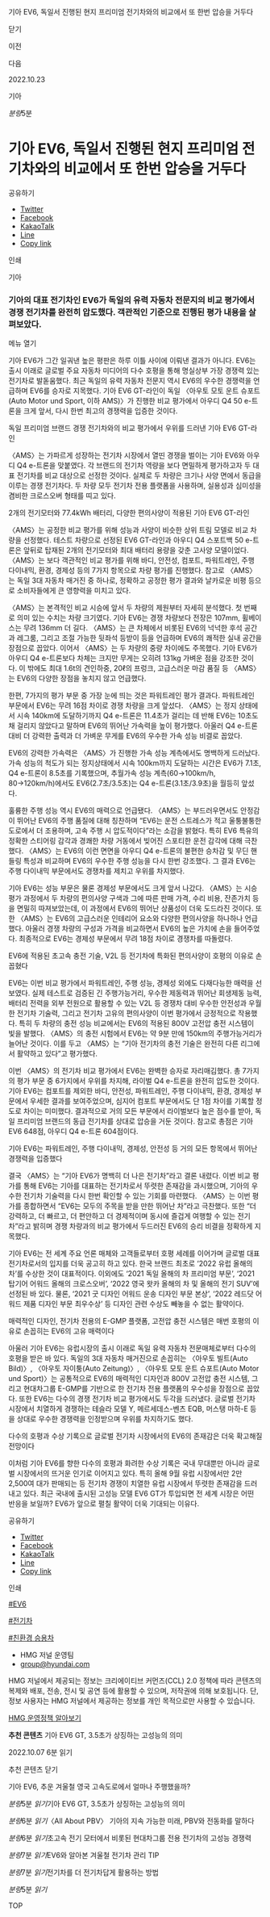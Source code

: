 기아 EV6, 독일서 진행된 현지 프리미엄 전기차와의 비교에서 또 한번 압승을 거두다






닫기

이전

다음

2022.10.23

기아


*분량*5분

# 기아 EV6, 독일서 진행된 현지 프리미엄 전기차와의 비교에서 또 한번 압승을 거두다

공유하기

* [Twitter](# "새창으로 열림")
* [Facebook](# "새창으로 열림")
* [KakaoTalk](# "새창으로 열림")
* [Line](# "새창으로 열림")
* [Copy link](#)

인쇄

기아



### 기아의 대표 전기차인 EV6가 독일의 유력 자동차 전문지의 비교 평가에서 경쟁 전기차를 완전히 압도했다. 객관적인 기준으로 진행된 평가 내용을 살펴보았다.

메뉴 열기




기아 EV6가 그간 일궈낸 높은 평판은 하루 이틀 사이에 이뤄낸 결과가 아니다. EV6는 출시 이래로 글로벌 주요 자동차 미디어의 다수 호평을 통해 명실상부 가장 경쟁력 있는 전기차로 발돋움했다. 최근 독일의 유력 자동차 전문지 역시 EV6의 우수한 경쟁력을 언급하며 EV6를 승자로 지목했다. 기아 EV6 GT-라인이 독일 〈아우토 모토 운트 슈포트(Auto Motor und Sport, 이하 AMS)〉가 진행한 비교 평가에서 아우디 Q4 50 e-트론을 크게 앞서, 다시 한번 최고의 경쟁력을 입증한 것이다.

독일 프리미엄 브랜드 경쟁 전기차와의 비교 평가에서 우위를 드러낸 기아 EV6 GT-라인

〈AMS〉는 가파르게 성장하는 전기차 시장에서 열띤 경쟁을 벌이는 기아 EV6와 아우디 Q4 e-트론을 맞붙였다. 각 브랜드의 전기차 역량을 보다 면밀하게 평가하고자 두 대표 전기차를 비교 대상으로 선정한 것이다. 실제로 두 차량은 크기나 사양 면에서 동급을 이루는 경쟁 전기차다. 두 차량 모두 전기차 전용 플랫폼을 사용하며, 실용성과 심미성을 겸비한 크로스오버 형태를 띠고 있다.

2개의 전기모터와 77.4kWh 배터리, 다양한 편의사양이 적용된 기아 EV6 GT-라인



〈AMS〉는 공정한 비교 평가를 위해 성능과 사양이 비슷한 상위 트림 모델로 비교 차량을 선정했다. 테스트 차량으로 선정된 EV6 GT-라인과 아우디 Q4 스포트백 50 e-트론은 앞뒤로 탑재된 2개의 전기모터와 최대 배터리 용량을 갖춘 고사양 모델이었다. 〈AMS〉는 보다 객관적인 비교 평가를 위해 바디, 안전성, 컴포트, 파워트레인, 주행 다이내믹, 환경, 경제성 등의 7가지 항목으로 차량 평가를 진행했다. 참고로 〈AMS〉는 독일 3대 자동차 매거진 중 하나로, 정확하고 공정한 평가 결과와 날카로운 비평 등으로 소비자들에게 큰 영향력을 미치고 있다.

〈AMS〉는 본격적인 비교 시승에 앞서 두 차량의 제원부터 자세히 분석했다. 첫 번째로 의미 있는 수치는 차량 크기였다. 기아 EV6는 경쟁 차량보다 전장은 107mm, 휠베이스는 무려 136mm 더 길다. 〈AMS〉는 큰 차체에서 비롯된 EV6의 넉넉한 후석 공간과 레그룸, 그리고 조절 가능한 뒷좌석 등받이 등을 언급하며 EV6의 쾌적한 실내 공간을 장점으로 꼽았다. 이어서 〈AMS〉는 두 차량의 중량 차이에도 주목했다. 기아 EV6가 아우디 Q4 e-트론보다 차체는 크지만 무게는 오히려 131kg 가벼운 점을 강조한 것이다. 이 밖에도 최대 1.6t의 견인하중, 20ℓ의 프렁크, 고급스러운 마감 품질 등 〈AMS〉는 EV6의 다양한 장점을 놓치지 않고 언급했다.



한편, 7가지의 평가 부문 중 가장 눈에 띄는 것은 파워트레인 평가 결과다. 파워트레인 부문에서 EV6는 무려 16점 차이로 경쟁 차량을 크게 앞섰다. 〈AMS〉는 정지 상태에서 시속 140km에 도달하기까지 Q4 e-트론은 11.4초가 걸리는 데 반해 EV6는 10초도 채 걸리지 않았다고 말하며 EV6의 뛰어난 가속력을 높이 평가했다. 아울러 Q4 e-트론 대비 더 강력한 출력과 더 가벼운 무게를 EV6의 우수한 가속 성능 비결로 꼽았다.

EV6의 강력한 가속력은 〈AMS〉가 진행한 가속 성능 계측에서도 명백하게 드러났다. 가속 성능의 척도가 되는 정지상태에서 시속 100km까지 도달하는 시간은 EV6가 7.1초, Q4 e-트론이 8.5초를 기록했으며, 추월가속 성능 계측(60→100km/h, 80→120km/h)에서도 EV6(2.7초/3.5초)는 Q4 e-트론(3.1초/3.9초)을 월등히 앞섰다.

훌륭한 주행 성능 역시 EV6의 매력으로 언급됐다. 〈AMS〉는 부드러우면서도 안정감이 뛰어난 EV6의 주행 품질에 대해 칭찬하며 “EV6는 운전 스트레스가 적고 울퉁불퉁한 도로에서 더 조용하며, 고속 주행 시 압도적이다”라는 소감을 밝혔다. 특히 EV6 특유의 정확한 스티어링 감각과 경쾌한 차량 거동에서 빚어진 스포티한 운전 감각에 대해 극찬했다. 〈AMS〉는 EV6의 이런 면면을 아우디 Q4 e-트론의 불편한 승차감 및 무딘 핸들링 특성과 비교하며 EV6의 우수한 주행 성능을 다시 한번 강조했다. 그 결과 EV6는 주행 다이내믹 부문에서도 경쟁차를 제치고 우위를 차지했다.

기아 EV6는 성능 부문은 물론 경제성 부문에서도 크게 앞서 나갔다. 〈AMS〉는 시승 평가 과정에서 두 차량의 편의사양 구색과 그에 따른 판매 가격, 수리 비용, 잔존가치 등을 면밀히 따져보았는데, 이 과정에서 EV6의 뛰어난 상품성이 더욱 도드라진 것이다. 또한 〈AMS〉는 EV6의 고급스러운 인테리어 요소와 다양한 편의사양을 하나하나 언급했다. 아울러 경쟁 차량의 구성과 가격을 비교하면서 EV6의 높은 가치에 손을 들어주었다. 최종적으로 EV6는 경제성 부문에서 무려 18점 차이로 경쟁차를 따돌렸다.

EV6에 적용된 초고속 충전 기술, V2L 등 전기차에 특화된 편의사양이 호평의 이유로 손꼽혔다

EV6는 이번 비교 평가에서 파워트레인, 주행 성능, 경제성 외에도 다재다능한 매력을 선보였다. 실제 테스트로 검증된 긴 주행가능거리, 우수한 제동력과 뛰어난 회생제동 능력, 배터리 전력을 외부 전원으로 활용할 수 있는 V2L 등 경쟁차 대비 우수한 안전성과 우월한 전기차 기술력, 그리고 전기차 고유의 편의사양이 이번 평가에서 긍정적으로 작용했다. 특히 두 차량의 충전 성능 비교에서는 EV6의 적용된 800V 고전압 충전 시스템이 빛을 발했다. 〈AMS〉의 충전 시험에서 EV6는 약 9분 만에 150km의 주행가능거리가 늘어난 것이다. 이를 두고 〈AMS〉는 “기아 전기차의 충전 기술은 완전히 다른 리그에서 활약하고 있다”고 평가했다.

이번 〈AMS〉의 전기차 비교 평가에서 EV6는 완벽한 승자로 자리매김했다. 총 7가지의 평가 부문 중 6가지에서 우위를 차지해, 라이벌 Q4 e-트론을 완전히 압도한 것이다. 기아 EV6는 컴포트를 제외한 바디, 안전성, 파워트레인, 주행 다이내믹, 환경, 경제성 부문에서 우세한 결과를 보여주었으며, 심지어 컴포트 부문에서도 단 1점 차이를 기록할 정도로 차이는 미미했다. 결과적으로 거의 모든 부문에서 라이벌보다 높은 점수를 받아, 독일 프리미엄 브랜드의 동급 전기차를 상대로 압승을 거둔 것이다. 참고로 총점은 기아 EV6 648점, 아우디 Q4 e-트론 604점이다.

기아 EV6는 파워트레인, 주행 다이내믹, 경제성, 안전성 등 거의 모든 항목에서 뛰어난 경쟁력을 입증했다



결국 〈AMS〉는 “기아 EV6가 명백히 더 나은 전기차”라고 결론 내렸다. 이번 비교 평가를 통해 EV6는 기아를 대표하는 전기차로서 뚜렷한 존재감을 과시했으며, 기아의 우수한 전기차 기술력을 다시 한번 확인할 수 있는 기회를 마련했다. 〈AMS〉는 이번 평가를 종합하면서 “EV6는 모두의 주목을 받을 만한 뛰어난 차”라고 극찬했다. 또한 “더 강력하고, 더 빠르고, 더 편안하고 더 경제적이며 동시에 즐겁게 여행할 수 있는 전기차”라고 밝히며 경쟁 차량과의 비교 평가에서 두드러진 EV6의 승리 비결을 정확하게 지목했다.



기아 EV6는 전 세계 주요 언론 매체와 고객들로부터 호평 세례를 이어가며 글로벌 대표 전기차로서의 입지를 더욱 공고히 하고 있다. 한국 브랜드 최초로 ‘2022 유럽 올해의 차’를 수상한 것이 대표적이다. 이외에도 ‘2021 독일 올해의 차 프리미엄 부문’, ‘2021 탑기어 어워드 올해의 크로스오버’, ‘2022 영국 왓카 올해의 차 및 올해의 전기 SUV’에 선정된 바 있다. 물론, ‘2021 굿 디자인 어워드 운송 디자인 부문 본상’, ‘2022 레드닷 어워드 제품 디자인 부문 최우수상’ 등 디자인 관련 수상도 빼놓을 수 없는 활약이다.

매력적인 디자인, 전기차 전용의 E-GMP 플랫폼, 고전압 충전 시스템은 매번 호평의 이유로 손꼽히는 EV6의 고유 매력이다



아울러 기아 EV6는 유럽시장의 출시 이래로 독일 유력 자동차 전문매체로부터 다수의 호평을 받은 바 있다. 독일의 3대 자동차 매거진으로 손꼽히는 〈아우토 빌트(Auto Bild)〉, 〈아우토 자이퉁(Auto Zeitung)〉, 〈아우토 모토 운트 슈포트(Auto Motor und Sport)〉는 공통적으로 EV6의 매력적인 디자인과 800V 고전압 충전 시스템, 그리고 현대차그룹 E-GMP를 기반으로 한 전기차 전용 플랫폼의 우수성을 장점으로 꼽았다. 또한 EV6는 다수의 경쟁 전기차 비교 평가에서도 두각을 드러냈다. 글로벌 전기차 시장에서 치열하게 경쟁하는 테슬라 모델 Y, 메르세데스-벤츠 EQB, 머스탱 마하-E 등을 상대로 우수한 경쟁력을 인정받으며 우위를 차지하기도 했다.

다수의 호평과 수상 기록으로 글로벌 전기차 시장에서의 EV6의 존재감은 더욱 확고해질 전망이다



이처럼 기아 EV6를 향한 다수의 호평과 화려한 수상 기록은 국내 무대뿐만 아니라 글로벌 시장에서의 뜨거운 인기로 이어지고 있다. 특히 올해 9월 유럽 시장에서만 2만 2,500여 대가 판매되는 등 전기차 경쟁이 치열한 유럽 시장에서 뚜렷한 존재감을 드러내고 있다. 최근 국내에 출시된 고성능 모델 EV6 GT가 투입되면 전 세계 시장은 어떤 반응을 보일까? EV6가 앞으로 펼칠 활약이 더욱 기대되는 이유다.



공유하기

* [Twitter](# "새창으로 열림")
* [Facebook](# "새창으로 열림")
* [KakaoTalk](# "새창으로 열림")
* [Line](# "새창으로 열림")
* [Copy link](#)

인쇄

[#EV6](/tag/960)

[#전기차](/tag/824)

[#친환경 승용차](/tag/820)



* HMG 저널 운영팀
* [group@hyundai.com](mailto:group@hyundai.com)

HMG 저널에서 제공되는 정보는 크리에이티브 커먼즈(CCL) 2.0 정책에 따라 콘텐츠의 복제와 배포, 전송, 전시 및 공연 등에 활용할 수 있으며, 저작권에 의해 보호됩니다.
단, 정보 사용자는 HMG 저널에서 제공하는 정보를 개인 목적으로만 사용할 수 있습니다.

[HMG 운영정책 알아보기](/footer/operationRegist)



**추천 콘텐츠**
기아 EV6 GT, 3.5초가 상징하는 고성능의 의미

2022.10.07
6분 읽기

추천 콘텐츠 닫기

기아 EV6, 추운 겨울철 영국 고속도로에서 얼마나 주행했을까?

*분량*5분 *읽기*기아 EV6 GT, 3.5초가 상징하는 고성능의 의미

*분량*6분 *읽기*〈All About PBV〉 기아의 지속 가능한 미래, PBV와 전동화를 말하다

*분량*6분 *읽기*초고속 전기 모터에서 비롯된 현대차그룹 전용 전기차의 고성능 경쟁력

*분량*7분 *읽기*EV6와 알아본 겨울철 전기차 관리 TIP

*분량*7분 *읽기*전기차를 더 전기차답게 활용하는 방법

*분량*5분 *읽기*

TOP